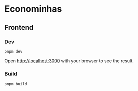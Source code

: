 # Econominhas

## Frontend

### Dev

`pnpm dev`

Open [http://localhost:3000](http://localhost:3000) with your browser to see the result.

### Build

`pnpm build`
